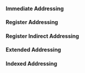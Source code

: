 #### Immediate Addressing

#### Register Addressing

#### Register Indirect Addressing

#### Extended Addressing

#### Indexed Addressing
